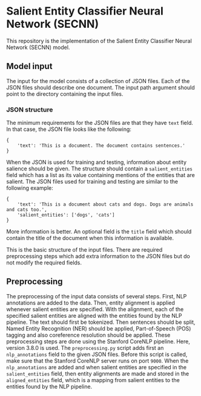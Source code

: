 # Salient Entity Classifier Neural Network (SECNN)

This repository is the implementation of the Salient Entity Classifier Neural Network (SECNN) model.

## Model input

The input for the model consists of a collection of JSON files. Each of the JSON files should describe one document. The input path argument should point to the directory containing the input files.

### JSON structure

The minimum requirements for the JSON files are that they have `text` field. In that case, the JSON file looks like the following:

```
{
    'text': 'This is a document. The document contains sentences.'
}
```

When the JSON is used for training and testing, information about entity salience should be given. The structure should contain a `salient_entities` field which has a list as its value containing mentions of the entities that are salient. The JSON files used for training and testing are similar to the following example:

```
{
    'text': 'This is a document about cats and dogs. Dogs are animals and cats too.',
    'salient_entities': ['dogs', 'cats']
}
```

More information is better. An optional field is the `title` field which should contain the title of the document when this information is available.

This is the basic structure of the input files. There are required preprocessing steps which add extra information to the JSON files but do not modify the required fields.

## Preprocessing

The preprocessing of the input data consists of several steps. First, NLP annotations are added to the data. Then, entity alignment is applied whenever salient entities are specified. With the alignment, each of the specified salient entities are aligned with the entities found by the NLP pipeline. The text should first be tokenized. Then sentences should be split, Named Entity Recognition (NER) should be applied, Part-of-Speech (POS) tagging and also coreference resolution should be applied. These preprocessing steps are done using the Stanford CoreNLP pipeline. Here, version 3.8.0 is used. The `preprocessing.py` script adds first an `nlp_annotations` field to the given JSON files. Before this script is called, make sure that the Stanford CoreNLP server runs on port `9000`. When the `nlp_annotations` are added and when salient entities are specified in the `salient_entities` field, then entity alignments are made and stored in the `aligned_entities` field, which is a mapping from salient entities to the entities found by the NLP pipeline.
